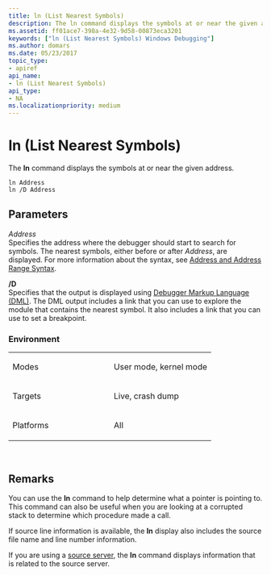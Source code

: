 ```yaml
---
title: ln (List Nearest Symbols)
description: The ln command displays the symbols at or near the given address.
ms.assetid: ff01ace7-398a-4e32-9d58-00873eca3201
keywords: ["ln (List Nearest Symbols) Windows Debugging"]
ms.author: domars
ms.date: 05/23/2017
topic_type:
- apiref
api_name:
- ln (List Nearest Symbols)
api_type:
- NA
ms.localizationpriority: medium
---
```


# ln (List Nearest Symbols)


The **ln** command displays the symbols at or near the given address.

```
ln Address
ln /D Address 
```

## <span id="ddk_cmd_list_nearest_symbols_dbg"></span><span id="DDK_CMD_LIST_NEAREST_SYMBOLS_DBG"></span>Parameters


<span id="_______Address______"></span><span id="_______address______"></span><span id="_______ADDRESS______"></span> *Address*   
Specifies the address where the debugger should start to search for symbols. The nearest symbols, either before or after *Address*, are displayed. For more information about the syntax, see [Address and Address Range Syntax](address-and-address-range-syntax.md).

<span id="_D"></span><span id="_d"></span>**/D**  
Specifies that the output is displayed using [Debugger Markup Language (DML)](debugger-markup-language-commands.md). The DML output includes a link that you can use to explore the module that contains the nearest symbol. It also includes a link that you can use to set a breakpoint.

### <span id="Environment"></span><span id="environment"></span><span id="ENVIRONMENT"></span>Environment

<table>
<colgroup>
<col width="50%" />
<col width="50%" />
</colgroup>
<tbody>
<tr class="odd">
<td align="left"><p>Modes</p></td>
<td align="left"><p>User mode, kernel mode</p></td>
</tr>
<tr class="even">
<td align="left"><p>Targets</p></td>
<td align="left"><p>Live, crash dump</p></td>
</tr>
<tr class="odd">
<td align="left"><p>Platforms</p></td>
<td align="left"><p>All</p></td>
</tr>
</tbody>
</table>

 

Remarks
-------

You can use the **ln** command to help determine what a pointer is pointing to. This command can also be useful when you are looking at a corrupted stack to determine which procedure made a call.

If source line information is available, the **ln** display also includes the source file name and line number information.

If you are using a [source server](using-a-source-server.md), the **ln** command displays information that is related to the source server.

 

 





